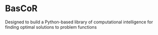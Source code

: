 # BasCoR
Designed to build a Python-based library of computational intelligence for finding optimal solutions to problem functions
